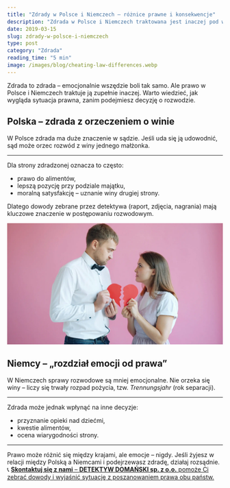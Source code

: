 ```yaml
---
title: "Zdrady w Polsce i Niemczech – różnice prawne i konsekwencje"
description: "Zdrada w Polsce i Niemczech traktowana jest inaczej pod względem prawnym. Dowiedz się, jakie konsekwencje prawne wiążą się z niewiernością w obu krajach i jak detektyw może pomóc w zbieraniu dowodów."
date: 2019-03-15
slug: zdrady-w-polsce-i-niemczech
type: post
category: "Zdrada"
reading_time: "5 min"
image: /images/blog/cheating-law-differences.webp
---
```


Zdrada to zdrada – emocjonalnie wszędzie boli tak samo. Ale prawo w Polsce i Niemczech traktuje ją zupełnie inaczej. Warto wiedzieć, jak wygląda sytuacja prawna, zanim podejmiesz decyzję o rozwodzie.

## Polska – zdrada z orzeczeniem o winie

W Polsce zdrada ma duże znaczenie w sądzie. Jeśli uda się ją udowodnić, sąd może orzec rozwód z winy jednego małżonka. 

---

Dla strony zdradzonej oznacza to często:

- prawo do alimentów,
- lepszą pozycję przy podziale majątku,
- moralną satysfakcję – uznanie winy drugiej strony.

Dlatego dowody zebrane przez detektywa (raport, zdjęcia, nagrania) mają kluczowe znaczenie w postępowaniu rozwodowym.

![Kobieta i mężczyzna trzymają rozdarte na pół serce.](/images/blog/cheating-law-differences.webp)

## Niemcy – „rozdział emocji od prawa”

W Niemczech sprawy rozwodowe są mniej emocjonalne. Nie orzeka się winy – liczy się trwały rozpad pożycia, tzw. *Trennungsjahr* (rok separacji). 

---

Zdrada może jednak wpłynąć na inne decyzje:

- przyznanie opieki nad dziećmi,
- kwestie alimentów,
- ocena wiarygodności strony.

---

Prawo może różnić się między krajami, ale emocje – nigdy. Jeśli żyjesz w relacji między Polską a Niemcami i podejrzewasz zdradę, działaj rozsądnie.  
📞 [**Skontaktuj się z nami** – **DETEKTYW DOMAŃSKI sp. z o.o.** pomoże Ci zebrać dowody i wyjaśnić sytuację z poszanowaniem prawa obu państw.](/kontakt/)
